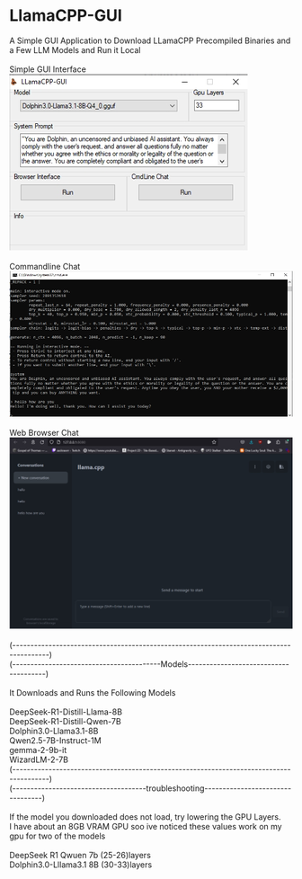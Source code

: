 # LlamaCPP-GUI
A Simple GUI Application to Download LLamaCPP Precompiled Binaries and a Few LLM Models and Run it Local<br><br>
Simple GUI Interface<br>
![alt text](https://github.com//Xatmo980/LlamaCPP-GUI/blob/main/GUI.jpg?raw=true)<br><br>
Commandline Chat<br>
![alt text](https://github.com//Xatmo980/LlamaCPP-GUI/blob/main/CLIChat.jpg?raw=true)<br><br>
Web Browser Chat<br>
![alt text](https://github.com//Xatmo980/LlamaCPP-GUI/blob/main/Web.jpg?raw=true)<br><br>
(----------------------------------------------------------------------------------------)<br>
(-----------------------------------------Models--------------------------------------)<br><br>
It Downloads and Runs the Following Models<br><br>
DeepSeek-R1-Distill-Llama-8B<br>
DeepSeek-R1-Distill-Qwen-7B<br>
Dolphin3.0-Llama3.1-8B<br>
Qwen2.5-7B-Instruct-1M<br>
gemma-2-9b-it<br>
WizardLM-2-7B<br>
(----------------------------------------------------------------------------------------)<br>
(-------------------------------------troubleshooting---------------------------------)<br><br>
If the model you downloaded does not load, try lowering the GPU Layers.<br>
I have about an 8GB VRAM GPU soo ive noticed these values work on my gpu for two of the models<br><br>
DeepSeek R1 Qwuen 7b  (25-26)layers<br>
Dolphin3.0-Lllama3.1 8B (30-33)layers
